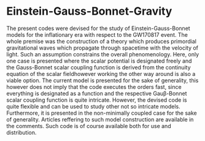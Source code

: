 # Einstein-Gauss-Bonnet-Gravity
The present codes were devised for the study of Einstein-Gauss-Bonnet models for the inflationary era with respect to the GW170817 event. The whole premise was the construction of a theory which produces primordial gravitational waves which propagate through spacetime with the velocity of light. Such an assumption constrains the overall phenomenology. Here, only one case is presented where the scalar potential is designated freely and the Gauss-Bonnet scalar coupling function is derived from the continuity equation of the scalar fieldhowever working the other way around is also a viable option. The current model is presented for the sake of generality, this however does not imply that the code executes the orders fast, since everything is designated as a function and the respective Gauβ-Bonnet scalar coupling function is quite intricate. However, the devised code is quite flexible and can be used to study other not so intricate models. Furthermore, it is presented in the non-minimally coupled case for the sake of generality. Articles reffering to such model construction are available in the comments. Such code is of course available both for use and distribution. 
